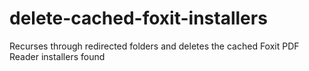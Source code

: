 # delete-cached-foxit-installers
Recurses through redirected folders and deletes the cached Foxit PDF Reader installers found
